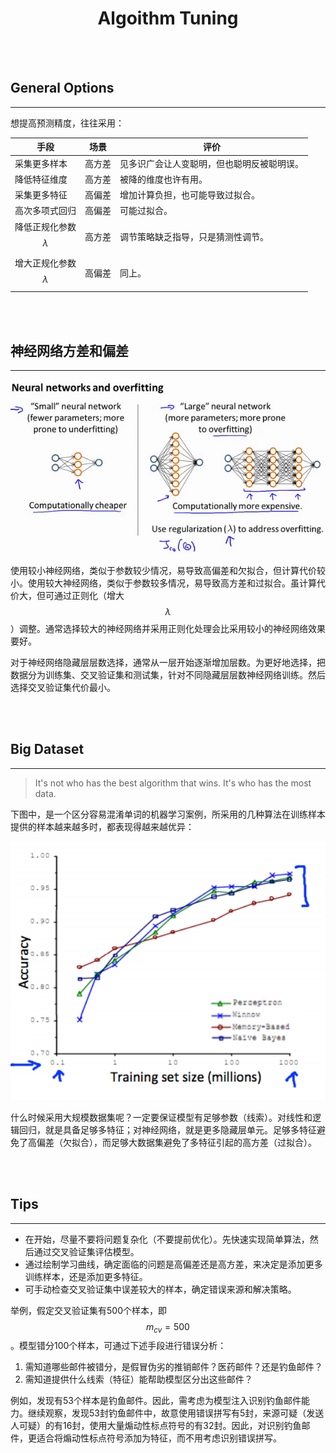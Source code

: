 # <center>Algoithm Tuning</center>

<br></br>



## General Options
----
想提高预测精度，往往采用：

|            手段           | 场景  |            评价              |
| ------------------------ | ----- | ----------------------- |
| 采集更多样本               | 高方差 | 见多识广会让人变聪明，但也聪明反被聪明误。 |
| 降低特征维度               | 高方差 | 被降的维度也许有用。 |
| 采集更多特征               | 高偏差 | 增加计算负担，也可能导致过拟合。 |
| 高次多项式回归             | 高偏差 | 可能过拟合。 |
| 降低正规化参数$$\lambda$$  | 高方差 | 调节策略缺乏指导，只是猜测性调节。 |
| 增大正规化参数$$\lambda$$  | 高偏差 | 同上。 |

<br></br>



## 神经网络方差和偏差
----
<p align="center">
  <img src="./Images/nn_tuning.png" width = "600"/>
</p>

使用较小神经网络，类似于参数较少情况，易导致高偏差和欠拟合，但计算代价较小。使用较大神经网络，类似于参数较多情况，易导致高方差和过拟合。虽计算代价大，但可通过正则化（增大$$\lambda$$）调整。通常选择较大的神经网络并采用正则化处理会比采用较小的神经网络效果要好。

对于神经网络隐藏层层数选择，通常从一层开始逐渐增加层数。为更好地选择，把数据分为训练集、交叉验证集和测试集，针对不同隐藏层层数神经网络训练。然后选择交叉验证集代价最小。

<br></br>



## Big Dataset
----
> It's not who has the best algorithm that wins. It's who has the most data.

下图中，是一个区分容易混淆单词的机器学习案例，所采用的几种算法在训练样本提供的样本越来越多时，都表现得越来越优异：

<p align="center">
  <img src="./Images/tuning1.png" width = "600"/>
</p>

什么时候采用大规模数据集呢？一定要保证模型有足够参数（线索）。对线性和逻辑回归，就是具备足够多特征；对神经网络，就是更多隐藏层单元。足够多特征避免了高偏差（欠拟合），而足够大数据集避免了多特征引起的高方差（过拟合）。

<br></br>



## Tips
----
* 在开始，尽量不要将问题复杂化（不要提前优化）。先快速实现简单算法，然后通过交叉验证集评估模型。
* 通过绘制学习曲线，确定面临的问题是高偏差还是高方差，来决定是添加更多训练样本，还是添加更多特征。
* 可手动检查交叉验证集中误差较大的样本，确定错误来源和解决策略。

举例，假定交叉验证集有500个样本，即 $$m_{cv}=500$$。模型错分100个样本，可通过下述手段进行错误分析：
1. 需知道哪些邮件被错分，是假冒伪劣的推销邮件？医药邮件？还是钓鱼邮件？
2. 需知道提供什么线索（特征）能帮助模型区分出这些邮件？

例如，发现有53个样本是钓鱼邮件。因此，需考虑为模型注入识别钓鱼邮件能力。继续观察，发现53封钓鱼邮件中，故意使用错误拼写有5封，来源可疑（发送人可疑）的有16封，使用大量煽动性标点符号的有32封。因此，对识别钓鱼邮件，更适合将煽动性标点符号添加为特征，而不用考虑识别错误拼写。